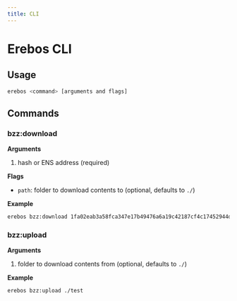 ```yaml
---
title: CLI
---
```


# Erebos CLI

## Usage

```sh
erebos <command> [arguments and flags]
```

## Commands

### bzz:download

**Arguments**

1. hash or ENS address (required)

**Flags**

- `path`: folder to download contents to (optional, defaults to `./`)

**Example**

```sh
erebos bzz:download 1fa02eab3a58fca347e17b49476a6a19c42187cf4c17452944d7878809938139 --path=./test
```

### bzz:upload

**Arguments**

1. folder to download contents from (optional, defaults to `./`)

**Example**

```sh
erebos bzz:upload ./test
```
